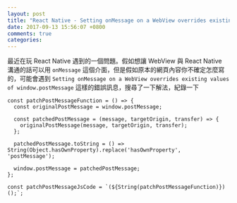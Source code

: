 ```yaml
---
layout: post
title: "React Native - Setting onMessage on a WebView overrides existing values of window.postMessage"
date: 2017-09-13 15:56:07 +0800
comments: true
categories: 
---
```

最近在玩 React Native 遇到的一個問題。假如想讓 WebView 與 React Native 溝通的話可以用 `onMessage` 這個介面，但是假如原本的網頁內容你不確定怎麼寫的，可能會遇到 `Setting onMessage on a WebView overrides existing values of window.postMessage`
這樣的錯誤訊息，搜尋了一下解法，紀錄一下

```
const patchPostMessageFunction = () => {
  const originalPostMessage = window.postMessage;

  const patchedPostMessage = (message, targetOrigin, transfer) => {
    originalPostMessage(message, targetOrigin, transfer);
  };

  patchedPostMessage.toString = () => String(Object.hasOwnProperty).replace('hasOwnProperty', 'postMessage');

  window.postMessage = patchedPostMessage;
};

const patchPostMessageJsCode = `(${String(patchPostMessageFunction)})();`;
```